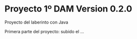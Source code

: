 # Proyecto 1º DAM Version 0.2.0
Proyecto del laberinto con Java

Primera parte del proyecto: subido el ...
